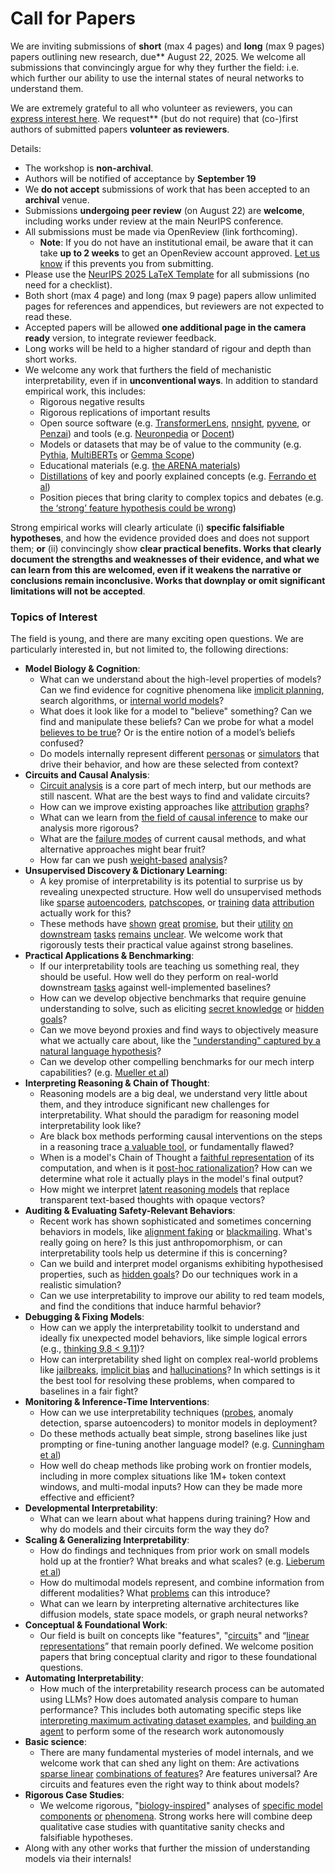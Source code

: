 # Call for Papers
We are inviting submissions of **short** (max 4 pages) and **long** (max 9 pages) papers outlining new research, due** August 22, 2025. We welcome all submissions that convincingly argue for why they further the field: i.e. which further our ability to use the internal states of neural networks to understand them. 

We are extremely grateful to all who volunteer as reviewers, you can [express interest here](https://www.google.com/url?q=https://docs.google.com/forms/d/e/1FAIpQLSdiw1SJllzoTz_nqzDTzTOGb9DV3W_truQyh-WvYj_QGIi7Mg/viewform?usp%3Ddialog&sa=D&source=editors&ust=1752294828845296&usg=AOvVaw2LBNZyWwxYKUhuDPsf79xu). We request** (but do not require) that (co-)first authors of submitted papers **volunteer as reviewers**. 

Details: 
* The workshop is **non-archival**.
* Authors will be notified of acceptance by **September 19**
* We **do not accept** submissions of work that has been accepted to an **archival** venue.
* Submissions **undergoing peer review** (on August 22) are **welcome**, including works under review at the main NeurIPS conference.
* All submissions must be made via OpenReview (link forthcoming).
  * **Note**: If you do not have an institutional email, be aware that it can take **up to 2 weeks** to get an OpenReview account approved. [Let us know](mailto:neurips2025@mechinterpworkshop.com) if this prevents you from submitting.
* Please use the [NeurIPS 2025 LaTeX Template](https://www.google.com/url?q=https://media.neurips.cc/Conferences/NeurIPS2025/Styles.zip&sa=D&source=editors&ust=1752294828848273&usg=AOvVaw3igXV2JxH3Ca-FTbmC27n9) for all submissions (no need for a checklist).
* Both short (max 4 page) and long (max 9 page) papers allow unlimited pages for references and appendices, but reviewers are not expected to read these.
* Accepted papers will be allowed **one additional page in the camera ready** version, to integrate reviewer feedback.
* Long works will be held to a higher standard of rigour and depth than short works.
* We welcome any work that furthers the field of mechanistic interpretability, even if in **unconventional ways**. In addition to standard empirical work, this includes:
  * Rigorous negative results
  * Rigorous replications of important results
  * Open source software (e.g. [TransformerLens](https://www.google.com/url?q=https://github.com/neelnanda-io/TransformerLens&sa=D&source=editors&ust=1752294828849979&usg=AOvVaw0kTNk_w7BBXq6q9wyj5C19), [nnsight](https://www.google.com/url?q=https://github.com/ndif-team/nnsight&sa=D&source=editors&ust=1752294828850269&usg=AOvVaw2K5H1cT42JxFaFK_pSKRs8), [pyvene](https://www.google.com/url?q=https://github.com/stanfordnlp/pyvene/tree/main/pyvene/models/mlp&sa=D&source=editors&ust=1752294828850557&usg=AOvVaw3ESw30NLa3CEkng3717-x0), or [Penzai](https://www.google.com/url?q=https://github.com/google-deepmind/penzai&sa=D&source=editors&ust=1752294828850872&usg=AOvVaw3L8ZW5ztaDkyndTvvDM1bQ)) and tools (e.g. [Neuronpedia](https://www.google.com/url?q=http://neuronpedia.org&sa=D&source=editors&ust=1752294828851185&usg=AOvVaw3eFkt9kZzQxnCkb1c5ikCS) or [Docent](https://www.google.com/url?q=https://transluce.org/introducing-docent&sa=D&source=editors&ust=1752294828851502&usg=AOvVaw1PvaYrxbLGVmp7Jx8PM6Kp))
  * Models or datasets that may be of value to the community (e.g. [Pythia](https://www.google.com/url?q=https://arxiv.org/abs/2304.01373&sa=D&source=editors&ust=1752294828851994&usg=AOvVaw2dInenLQhQ_UhRAG9l8gcN), [MultiBERTs](https://www.google.com/url?q=https://arxiv.org/abs/2106.16163&sa=D&source=editors&ust=1752294828852330&usg=AOvVaw0m2Deavt-Cw_5nVrcqLPCR) or [Gemma Scope](https://www.google.com/url?q=https://arxiv.org/abs/2408.05147&sa=D&source=editors&ust=1752294828852610&usg=AOvVaw0-ta9klwao4NKI-CBr64Io))
  * Educational materials (e.g. [the ARENA materials](https://www.google.com/url?q=https://arena3-chapter1-transformer-interp.streamlit.app/&sa=D&source=editors&ust=1752294828853041&usg=AOvVaw3piOucVRQgTu7eohCYh2e4))
  * [Distillations](https://www.google.com/url?q=https://distill.pub/2017/research-debt/&sa=D&source=editors&ust=1752294828853424&usg=AOvVaw02si4YH96zQQTebgLpP4Qf) of key and poorly explained concepts (e.g. [Ferrando et al](https://www.google.com/url?q=https://arxiv.org/abs/2405.00208&sa=D&source=editors&ust=1752294828853771&usg=AOvVaw3J80wqIEBv5MoIuj65bc_Z))
  * Position pieces that bring clarity to complex topics and debates (e.g. [the ‘strong’ feature hypothesis could be wrong](https://www.google.com/url?q=https://www.alignmentforum.org/posts/tojtPCCRpKLSHBdpn/the-strong-feature-hypothesis-could-be-wrong&sa=D&source=editors&ust=1752294828854325&usg=AOvVaw2iDJZaxr34ycx_9GbkNqq8))

Strong empirical works will clearly articulate (i) **specific falsifiable hypotheses**, and how the evidence provided does and does not support them; **or** (ii) convincingly show **clear practical benefits. Works that clearly document the strengths and weaknesses of their evidence, and what we can learn from this are welcomed, even if it weakens the narrative or conclusions remain inconclusive. Works that downplay or omit significant limitations will not be accepted**. 
### Topics of Interest
The field is young, and there are many exciting open questions. We are particularly interested in, but not limited to, the following directions: 
* **Model Biology & Cognition**:
  * What can we understand about the high-level properties of models? Can we find evidence for cognitive phenomena like [implicit planning](https://www.google.com/url?q=https://transformer-circuits.pub/2025/attribution-graphs/biology.html%23dives-poems&sa=D&source=editors&ust=1752294828856622&usg=AOvVaw3Hv6DMfC0Hv3p5-KaWsFYz), search algorithms, or [internal world models](https://www.google.com/url?q=https://arxiv.org/abs/2210.13382&sa=D&source=editors&ust=1752294828857098&usg=AOvVaw37CuqVsBiJ-6MlAgpLYNHu)?
  * What does it look like for a model to "believe" something? Can we find and manipulate these beliefs? Can we probe for what a model [believes to be true](https://www.google.com/url?q=https://arxiv.org/abs/2310.06824&sa=D&source=editors&ust=1752294828857768&usg=AOvVaw2bEO89TwdsnXgIZeMI58HA)? Or is the entire notion of a model’s beliefs confused?
  * Do models internally represent different [personas](https://www.google.com/url?q=https://arxiv.org/abs/2406.12094&sa=D&source=editors&ust=1752294828858432&usg=AOvVaw05gu1gB0YTwb34U47Lg4o-) or [simulators](https://www.google.com/url?q=https://www.nature.com/articles/s41586-023-06647-8&sa=D&source=editors&ust=1752294828858807&usg=AOvVaw1alcse7SsOyhLEINRaqT4J) that drive their behavior, and how are these selected from context?
* **Circuits and Causal Analysis**:
  * [Circuit analysis](https://www.google.com/url?q=https://distill.pub/2020/circuits/zoom-in/&sa=D&source=editors&ust=1752294828859524&usg=AOvVaw3IICQgqmV5aKI70tbqSos0) is a core part of mech interp, but our methods are still nascent. What are the best ways to find and validate circuits?
  * How can we improve existing approaches like [attribution](https://www.google.com/url?q=https://arxiv.org/abs/2406.11944&sa=D&source=editors&ust=1752294828860163&usg=AOvVaw0Q38300NvFZNV43xbIaalC) [graphs](https://www.google.com/url?q=https://transformer-circuits.pub/2025/attribution-graphs/methods.html&sa=D&source=editors&ust=1752294828860544&usg=AOvVaw3NhKs11Jyja6aCyMWjIvi0)?
  * What can we learn from [the field of causal inference](https://www.google.com/url?q=https://arxiv.org/abs/2407.04690&sa=D&source=editors&ust=1752294828861030&usg=AOvVaw3oGqWyzwa2szrH28rbjAvo) to make our analysis more rigorous?
  * What are the [failure modes](https://www.google.com/url?q=https://arxiv.org/abs/2307.15771&sa=D&source=editors&ust=1752294828861495&usg=AOvVaw2saVDnCk1MASNTBQWpj5Dn) of current causal methods, and what alternative approaches might bear fruit?
  * How far can we push [weight-based](https://www.google.com/url?q=https://arxiv.org/abs/2301.05217&sa=D&source=editors&ust=1752294828861962&usg=AOvVaw0PROEEsmTgQILUEF9Shn9y) [analysis](https://www.google.com/url?q=https://arxiv.org/abs/2410.08417&sa=D&source=editors&ust=1752294828862326&usg=AOvVaw1fAttFMT1nrjE8gO9F4k-S)?
* **Unsupervised Discovery & Dictionary Learning**:
  * A key promise of interpretability is its potential to surprise us by revealing unexpected structure. How well do unsupervised methods like [sparse](https://www.google.com/url?q=https://arxiv.org/abs/2103.15949&sa=D&source=editors&ust=1752294828863071&usg=AOvVaw2rVg2W0QvklJIvZ6zMqHfI) [autoencoders](https://www.google.com/url?q=https://transformer-circuits.pub/2023/monosemantic-features&sa=D&source=editors&ust=1752294828863392&usg=AOvVaw1uIRGKGzKhjyMv2ZCQcrl7), [patch](https://www.google.com/url?q=https://arxiv.org/abs/2401.06102&sa=D&source=editors&ust=1752294828863688&usg=AOvVaw1_4ZCHC3Mci5if6F6EqvtF)[scopes](https://www.google.com/url?q=https://arxiv.org/abs/2403.10949v2&sa=D&source=editors&ust=1752294828863929&usg=AOvVaw2mrf36V3LAZ4_G6e7OuaAu), or [training](https://www.google.com/url?q=https://proceedings.mlr.press/v70/koh17a?ref%3Dhttps://githubhelp.com&sa=D&source=editors&ust=1752294828864253&usg=AOvVaw3IRjzYje4iVDo9NxGCjLJr) [data](https://www.google.com/url?q=https://arxiv.org/abs/2308.03296&sa=D&source=editors&ust=1752294828864581&usg=AOvVaw3nSr4dJazhHjERXdVtpM92) [attribution](https://www.google.com/url?q=https://arxiv.org/abs/2205.11482&sa=D&source=editors&ust=1752294828864883&usg=AOvVaw3M7nx5yKp4rPxonqf-mSVS) actually work for this?
  * These methods have [shown](https://www.google.com/url?q=https://transformer-circuits.pub/2024/scaling-monosemanticity/index.html&sa=D&source=editors&ust=1752294828865367&usg=AOvVaw3VE974jUtgSO95ViPObH21) [great](https://www.google.com/url?q=https://transformer-circuits.pub/2025/attribution-graphs/biology.html&sa=D&source=editors&ust=1752294828865752&usg=AOvVaw1bZ_TcTCO5_QNu0rRdgaH5) [promise](https://www.google.com/url?q=https://arxiv.org/abs/2503.10965&sa=D&source=editors&ust=1752294828866077&usg=AOvVaw28nnnzVujIs3XZaMtkgHuw), but their [utility](https://www.google.com/url?q=https://arxiv.org/abs/2502.16681&sa=D&source=editors&ust=1752294828866409&usg=AOvVaw25xLg40GjUsEis2RP55DW8) [on](https://www.google.com/url?q=https://www.tilderesearch.com/blog/sieve&sa=D&source=editors&ust=1752294828866721&usg=AOvVaw1FSQMhK_VxeSiTaTyEaFpa) [downstream](https://www.google.com/url?q=https://arxiv.org/abs/2501.17148&sa=D&source=editors&ust=1752294828867017&usg=AOvVaw1oCBKGjV7Dp8iXrRLJcK3M) [tasks](https://www.google.com/url?q=https://transformer-circuits.pub/2024/features-as-classifiers/index.html&sa=D&source=editors&ust=1752294828867380&usg=AOvVaw2NqdN-tOIZDOIl1fXsF5GX) [remains](https://www.google.com/url?q=https://arxiv.org/abs/2502.04382&sa=D&source=editors&ust=1752294828867730&usg=AOvVaw1HLK4YaCSUG5Wqxy8FHZ_1) [unclear](https://www.google.com/url?q=https://www.alignmentforum.org/posts/4uXCAJNuPKtKBsi28/negative-results-for-saes-on-downstream-tasks&sa=D&source=editors&ust=1752294828868080&usg=AOvVaw23YHyELc0ehQAx2QZod-MY). We welcome work that rigorously tests their practical value against strong baselines.
* **Practical Applications & Benchmarking**:
  * If our interpretability tools are teaching us something real, they should be useful. How well do they perform on real-world downstream [tasks](https://www.google.com/url?q=https://www.lesswrong.com/posts/wGRnzCFcowRCrpX4Y/downstream-applications-as-validation-of-interpretability&sa=D&source=editors&ust=1752294828869088&usg=AOvVaw1gZ6f-MfjLVgOqwIwc56oW) against well-implemented baselines?
  * How can we develop objective benchmarks that require genuine understanding to solve, such as eliciting [secret knowledge](https://www.google.com/url?q=https://arxiv.org/abs/2505.14352&sa=D&source=editors&ust=1752294828869634&usg=AOvVaw2r-NN-cEl27FHlMKNAB7am) or [hidden goals](https://www.google.com/url?q=https://arxiv.org/abs/2503.10965&sa=D&source=editors&ust=1752294828870007&usg=AOvVaw2QUbWS8WCOShyst0zAFW-7)?
  * Can we move beyond proxies and find ways to objectively measure what we actually care about, like the ["understanding" captured by a natural language hypothesis](https://www.google.com/url?q=https://arxiv.org/abs/2502.04382&sa=D&source=editors&ust=1752294828870695&usg=AOvVaw3QMSCI1y-gCJrPTszm3vl7)?
  * Can we develop other compelling benchmarks for our mech interp capabilities? (e.g. [Mueller et al](https://www.google.com/url?q=https://arxiv.org/abs/2504.13151&sa=D&source=editors&ust=1752294828871196&usg=AOvVaw1MZawH5Q_K4lwDVJhtfRUu))
* **Interpreting Reasoning & Chain of Thought**:
  * Reasoning models are a big deal, we understand very little about them, and they introduce significant new challenges for interpretability. What should the paradigm for reasoning model interpretability look like?
  * Are black box methods performing causal interventions on the steps in a reasoning trace [a valuable tool](https://www.google.com/url?q=https://arxiv.org/abs/2506.19143&sa=D&source=editors&ust=1752294828872290&usg=AOvVaw0WgZ-lSXrIAOnb9xY0KRaW), or fundamentally flawed?
  * When is a model's Chain of Thought a [faithful representation](https://www.google.com/url?q=https://arxiv.org/abs/2305.04388&sa=D&source=editors&ust=1752294828872916&usg=AOvVaw1Qtns1ke01i_tEQNaqVtgO) of its computation, and when is it [post-hoc rationalization](https://www.google.com/url?q=https://arxiv.org/abs/2503.08679&sa=D&source=editors&ust=1752294828873335&usg=AOvVaw2Rufgk4K_FpCH-y-3GvlZs)? How can we determine what role it actually plays in the model's final output?
  * How might we interpret [latent reasoning models](https://www.google.com/url?q=https://arxiv.org/abs/2412.06769&sa=D&source=editors&ust=1752294828873841&usg=AOvVaw2LbLIPoK4J3lf-bhYlRDF3) that replace transparent text-based thoughts with opaque vectors?
* **Auditing & Evaluating Safety-Relevant Behaviors**:
  * Recent work has shown sophisticated and sometimes concerning behaviors in models, like [alignment faking](https://www.google.com/url?q=https://arxiv.org/abs/2412.14093&sa=D&source=editors&ust=1752294828874761&usg=AOvVaw3qRnWxMxumOEj5JrNDelj2) or [blackmailing](https://www.google.com/url?q=https://www.anthropic.com/research/agentic-misalignment&sa=D&source=editors&ust=1752294828875118&usg=AOvVaw3XWXfIln4--DRd-TZPUaHM). What's really going on here? Is this just anthropomorphism, or can interpretability tools help us determine if this is concerning?
  * Can we build and interpret model organisms exhibiting hypothesised properties, such as [hidden goals](https://www.google.com/url?q=https://arxiv.org/abs/2503.10965&sa=D&source=editors&ust=1752294828875731&usg=AOvVaw2w1nEZaGLAm4-JhNVqQAyV)? Do our techniques work in a realistic simulation?
  * Can we use interpretability to improve our ability to red team models, and find the conditions that induce harmful behavior?
* **Debugging & Fixing Models**:
  * How can we apply the interpretability toolkit to understand and ideally fix unexpected model behaviors, like simple logical errors (e.g., [thinking 9.8 < 9.11](https://www.google.com/url?q=https://transluce.org/observability-interface&sa=D&source=editors&ust=1752294828876773&usg=AOvVaw2Hmrjicu8-OXUGMLQzpi7J))?
  * How can interpretability shed light on complex real-world problems like [jailbreaks](https://www.google.com/url?q=https://transformer-circuits.pub/2025/attribution-graphs/biology.html%23dives-jailbreak&sa=D&source=editors&ust=1752294828877340&usg=AOvVaw2UZKg9FR_g3GjyoqO3JrT0), [implicit bias](https://www.google.com/url?q=https://arxiv.org/abs/2506.10922&sa=D&source=editors&ust=1752294828877752&usg=AOvVaw2rauofMuWticl3Luy-85J6) and [hallucinations](https://www.google.com/url?q=https://arxiv.org/abs/2411.14257&sa=D&source=editors&ust=1752294828878076&usg=AOvVaw1qm9WtJITffZKMtM9TcCX3)? In which settings is it the best tool for resolving these problems, when compared to baselines in a fair fight?
* **Monitoring & Inference-Time Interventions**:
  * How can we use interpretability techniques ([probes](https://www.google.com/url?q=https://arxiv.org/abs/2102.12452&sa=D&source=editors&ust=1752294828878974&usg=AOvVaw3a36ZISN8cTkcAIp8wICky), anomaly detection, sparse autoencoders) to monitor models in deployment?
  * Do these methods actually beat simple, strong baselines like just prompting or fine-tuning another language model? (e.g. [Cunningham et al](https://www.google.com/url?q=https://alignment.anthropic.com/2025/cheap-monitors/&sa=D&source=editors&ust=1752294828879559&usg=AOvVaw2ORoyOc4WkFUM_U_MSE58i))
  * How well do cheap methods like probing work on frontier models, including in more complex situations like 1M+ token context windows, and multi-modal inputs? How can they be made more effective and efficient?
* **Developmental Interpretability**:
  * What can we learn about what happens during training? How and why do models and their circuits form the way they do?
* **Scaling & Generalizing Interpretability**:
  * How do findings and techniques from prior work on small models hold up at the frontier? What breaks and what scales? (e.g. [Lieberum et al](https://www.google.com/url?q=https://arxiv.org/abs/2307.09458&sa=D&source=editors&ust=1752294828881159&usg=AOvVaw1qjxrDUA424JlOfl8V1Exj))
  * How do multimodal models represent, and combine information from different modalities? What [problems](https://www.google.com/url?q=https://openreview.net/pdf?id%3DVUhRdZp8ke&sa=D&source=editors&ust=1752294828881715&usg=AOvVaw3JGWi0WN21JOBhOHT5dHIg) can this introduce?
  * What can we learn by interpreting alternative architectures like diffusion models, state space models, or graph neural networks?
* **Conceptual & Foundational Work**:
  * Our field is built on concepts like "features", "[circuits](https://www.google.com/url?q=https://distill.pub/2020/circuits/zoom-in/&sa=D&source=editors&ust=1752294828882631&usg=AOvVaw3DcAcISwHKVMpyXn010t4V)" and “[linear representations](https://www.google.com/url?q=https://transformer-circuits.pub/2024/july-update/index.html%23linear-representations&sa=D&source=editors&ust=1752294828883074&usg=AOvVaw36ey1NC8oPaXlOeD_5o-Ks)” that remain poorly defined. We welcome position papers that bring conceptual clarity and rigor to these foundational questions.
* **Automating Interpretability**:
  * How much of the interpretability research process can be automated using LLMs? How does automated analysis compare to human performance? This includes both automating specific steps like [interpreting maximum activating dataset examples](https://www.google.com/url?q=https://openaipublic.blob.core.windows.net/neuron-explainer/paper/index.html&sa=D&source=editors&ust=1752294828884152&usg=AOvVaw0ctV_5GdLQuN1EXJI-x4mX), and [building an agent](https://www.google.com/url?q=https://arxiv.org/abs/2404.14394&sa=D&source=editors&ust=1752294828884504&usg=AOvVaw0UYXuE86qy2RjPrJH6FjPt) to perform some of the research work autonomously
* **Basic science**:
  * There are many fundamental mysteries of model internals, and we welcome work that can shed any light on them: Are activations [sparse linear](https://www.google.com/url?q=https://arxiv.org/abs/1601.03764&sa=D&source=editors&ust=1752294828885320&usg=AOvVaw0MYRl94o7yFWdKVspvtCR5) [combinations of features](https://www.google.com/url?q=https://transformer-circuits.pub/2022/toy_model/index.html&sa=D&source=editors&ust=1752294828885663&usg=AOvVaw13qDStkeEWhyj9ntpZxgo-)? Are features universal? Are circuits and features even the right way to think about models?
* **Rigorous Case Studies**:
  * We welcome rigorous, "[biology-inspired](https://www.google.com/url?q=https://distill.pub/2020/circuits/curve-circuits/&sa=D&source=editors&ust=1752294828886545&usg=AOvVaw33yzDBC4fwKCUrI2Ut6Z_J)" analyses of [specific model](https://www.google.com/url?q=https://arxiv.org/abs/2310.04625&sa=D&source=editors&ust=1752294828886891&usg=AOvVaw1BoKM437zUB8Da8NrTeX4_) [components](https://www.google.com/url?q=https://transformer-circuits.pub/2024/scaling-monosemanticity/index.html&sa=D&source=editors&ust=1752294828888019&usg=AOvVaw0v3NaATyCEoRaxW3KCAPzd) [or](https://www.google.com/url?q=https://arxiv.org/abs/2305.01610&sa=D&source=editors&ust=1752294828888397&usg=AOvVaw3TW6eNRUBGgud_8LHfbO0w) [phenomena](https://www.google.com/url?q=https://arxiv.org/abs/2306.09346&sa=D&source=editors&ust=1752294828888699&usg=AOvVaw2RL3fHUiSjouPIv5m95Mkv). Strong works here will combine deep qualitative case studies with quantitative sanity checks and falsifiable hypotheses.
* Along with any other works that further the mission of understanding models via their internals!